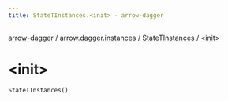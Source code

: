 ```yaml
---
title: StateTInstances.<init> - arrow-dagger
---
```


[arrow-dagger](../../index.html) / [arrow.dagger.instances](../index.html) / [StateTInstances](index.html) / [&lt;init&gt;](./-init-.html)

# &lt;init&gt;

`StateTInstances()`